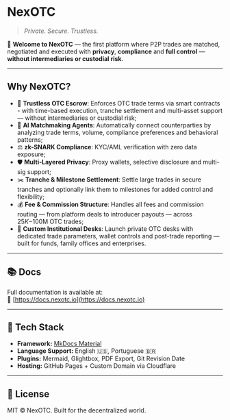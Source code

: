# NexOTC

> _Private. Secure. Trustless._

🚀 **Welcome to NexOTC** — the first platform where P2P trades are matched, negotiated and executed with **privacy**, **compliance** and **full control** — **without intermediaries or custodial risk**.

---

## Why NexOTC?

- 🔐 **Trustless OTC Escrow**: Enforces OTC trade terms via smart contracts - with time-based execution, tranche settlement and multi-asset support — without intermediaries or custodial risk;
- 🤖 **AI Matchmaking Agents**: Automatically connect counterparties by analyzing trade terms, volume, compliance preferences and behavioral patterns;
- ⚖️ **zk-SNARK Compliance**: KYC/AML verification with zero data exposure;
- 🛡️ **Multi-Layered Privacy**: Proxy wallets, selective disclosure and multi-sig support;
- ✂️ **Tranche & Milestone Settlement**: Settle large trades in secure tranches and optionally link them to milestones for added control and flexibility;
- 💰 **Fee & Commission Structure**: Handles all fees and commission routing — from platform deals to introducer payouts — across $25K-$100M OTC trades;
- 🏦 **Custom Institutional Desks**: Launch private OTC desks with dedicated trade parameters, wallet controls and post-trade reporting — built for funds, family offices and enterprises.

---

## 📚 Docs

Full documentation is available at:  
📘 [https://docs.nexotc.io](https://docs.nexotc.io)

---

## 🧠 Tech Stack

- **Framework:** [MkDocs Material](https://squidfunk.github.io/mkdocs-material/)
- **Language Support:** English 🇺🇸, Portuguese 🇧🇷
- **Plugins:** Mermaid, Glightbox, PDF Export, Git Revision Date
- **Hosting:** GitHub Pages + Custom Domain via Cloudflare

---

## 🧭 License

MIT © NexOTC. Built for the decentralized world.
